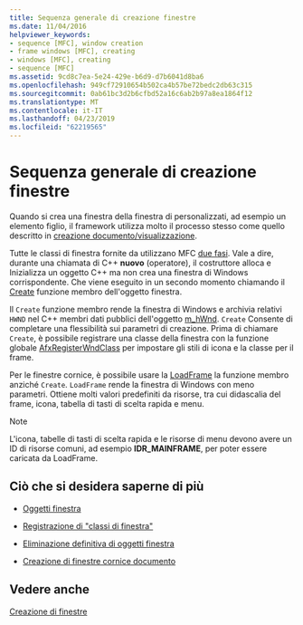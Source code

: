```yaml
---
title: Sequenza generale di creazione finestre
ms.date: 11/04/2016
helpviewer_keywords:
- sequence [MFC], window creation
- frame windows [MFC], creating
- windows [MFC], creating
- sequence [MFC]
ms.assetid: 9cd8c7ea-5e24-429e-b6d9-d7b6041d8ba6
ms.openlocfilehash: 949cf72910654b502ca4b57be72bedc2db63c315
ms.sourcegitcommit: 0ab61bc3d2b6cfbd52a16c6ab2b97a8ea1864f12
ms.translationtype: MT
ms.contentlocale: it-IT
ms.lasthandoff: 04/23/2019
ms.locfileid: "62219565"
---
```

# <a name="general-window-creation-sequence"></a>Sequenza generale di creazione finestre

Quando si crea una finestra della finestra di personalizzati, ad esempio un elemento figlio, il framework utilizza molto il processo stesso come quello descritto in [creazione documento/visualizzazione](../mfc/document-view-creation.md).

Tutte le classi di finestra fornite da utilizzano MFC [due fasi](../mfc/one-stage-and-two-stage-construction-of-objects.md). Vale a dire, durante una chiamata di C++ **nuovo** (operatore), il costruttore alloca e Inizializza un oggetto C++ ma non crea una finestra di Windows corrispondente. Che viene eseguito in un secondo momento chiamando il [Create](../mfc/reference/cwnd-class.md#create) funzione membro dell'oggetto finestra.

Il `Create` funzione membro rende la finestra di Windows e archivia relativi `HWND` nel C++ membri dati pubblici dell'oggetto [m_hWnd](../mfc/reference/cwnd-class.md#m_hwnd). `Create` Consente di completare una flessibilità sui parametri di creazione. Prima di chiamare `Create`, è possibile registrare una classe della finestra con la funzione globale [AfxRegisterWndClass](../mfc/reference/application-information-and-management.md#afxregisterwndclass) per impostare gli stili di icona e la classe per il frame.

Per le finestre cornice, è possibile usare la [LoadFrame](../mfc/reference/cframewnd-class.md#loadframe) la funzione membro anziché `Create`. `LoadFrame` rende la finestra di Windows con meno parametri. Ottiene molti valori predefiniti da risorse, tra cui didascalia del frame, icona, tabella di tasti di scelta rapida e menu.

> [!NOTE]
>  L'icona, tabelle di tasti di scelta rapida e le risorse di menu devono avere un ID di risorse comuni, ad esempio **IDR_MAINFRAME**, per poter essere caricata da LoadFrame.

## <a name="what-do-you-want-to-know-more-about"></a>Ciò che si desidera saperne di più

- [Oggetti finestra](../mfc/window-objects.md)

- [Registrazione di "classi di finestra"](../mfc/registering-window-classes.md)

- [Eliminazione definitiva di oggetti finestra](../mfc/destroying-window-objects.md)

- [Creazione di finestre cornice documento](../mfc/creating-document-frame-windows.md)

## <a name="see-also"></a>Vedere anche

[Creazione di finestre](../mfc/creating-windows.md)
